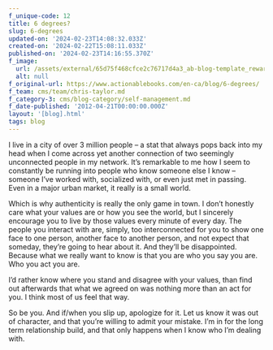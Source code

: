 ```yaml
---
f_unique-code: 12
title: 6 degrees?
slug: 6-degrees
updated-on: '2024-02-23T14:08:32.033Z'
created-on: '2024-02-22T15:08:11.033Z'
published-on: '2024-02-23T14:16:55.370Z'
f_image:
  url: /assets/external/65d75f468cfce2c76717d4a3_ab-blog-template_reward.jpeg
  alt: null
f_original-url: https://www.actionablebooks.com/en-ca/blog/6-degrees/
f_team: cms/team/chris-taylor.md
f_category-3: cms/blog-category/self-management.md
f_date-published: '2012-04-21T00:00:00.000Z'
layout: '[blog].html'
tags: blog
---
```


I live in a city of over 3 million people – a stat that always pops back into my head when I come across yet another connection of two seemingly unconnected people in my network. It’s remarkable to me how I seem to constantly be running into people who know someone else I know – someone I’ve worked with, socialized with, or even just met in passing. Even in a major urban market, it really is a small world.

Which is why authenticity is really the only game in town. I don’t honestly care what your values are or how you see the world, but I sincerely encourage you to live by those values every minute of every day. The people you interact with are, simply, too interconnected for you to show one face to one person, another face to another person, and not expect that someday, they’re going to hear about it. And they’ll be disappointed. Because what we really want to know is that you are who you say you are. Who you act you are.

I’d rather know where you stand and disagree with your values, than find out afterwards that what we agreed on was nothing more than an act for you. I think most of us feel that way.

So be you. And if/when you slip up, apologize for it. Let us know it was out of character, and that you’re willing to admit your mistake. I’m in for the long term relationship build, and that only happens when I know who I’m dealing with.
